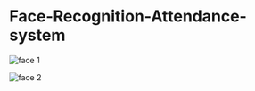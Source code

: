 
# Face-Recognition-Attendance-system

![face 1](https://github.com/theshivamsk/Face-Recognition-Attendance-system/assets/165746109/90e2194f-6db7-4533-ba5f-a3b8b30aaa54)


![face 2](https://github.com/theshivamsk/Face-Recognition-Attendance-system/assets/165746109/1fc0dac8-9ca7-449c-b705-20b6dd113249)

